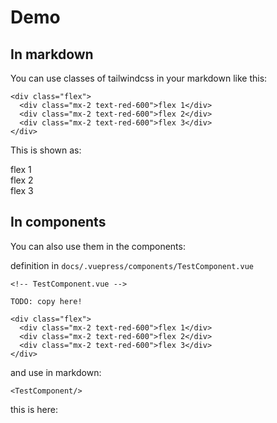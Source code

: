 # Demo

## In markdown

You can use classes of tailwindcss in your markdown like this:

```markup
<div class="flex">
  <div class="mx-2 text-red-600">flex 1</div>
  <div class="mx-2 text-red-600">flex 2</div>
  <div class="mx-2 text-red-600">flex 3</div>
</div>
```

This is shown as:

<div class="flex">
  <div class="mx-2 text-red-600">flex 1</div>
  <div class="mx-2 text-red-600">flex 2</div>
  <div class="mx-2 text-red-600">flex 3</div>
</div>

## In components

You can also use them in the components:

definition in `docs/.vuepress/components/TestComponent.vue`

```markup
<!-- TestComponent.vue -->

TODO: copy here!

<div class="flex">
  <div class="mx-2 text-red-600">flex 1</div>
  <div class="mx-2 text-red-600">flex 2</div>
  <div class="mx-2 text-red-600">flex 3</div>
</div>
```

and use in markdown:

```markup
<TestComponent/>
```

this is here:

<TestComponent/>
